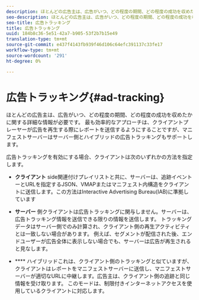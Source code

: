 ```yaml
---
description: ほとんどの広告主は、広告がいつ、どの程度の期間、どの程度の成功を収めたかに関する詳細な情報が必要です。 最も効率的なアプローチは、クライアントプレーヤーが広告を再生する際にレポートを送信するようにすることですが、マニフェストサーバーはサーバー側とハイブリッドの広告トラッキングもサポートします。
seo-description: ほとんどの広告主は、広告がいつ、どの程度の期間、どの程度の成功を収めたかに関する詳細な情報が必要です。 最も効率的なアプローチは、クライアントプレーヤーが広告を再生する際にレポートを送信するようにすることですが、マニフェストサーバーはサーバー側とハイブリッドの広告トラッキングもサポートします。
seo-title: 広告トラッキング
title: 広告トラッキング
uuid: 184b8c36-5e51-42a7-b905-53f2b7b15e49
translation-type: tm+mt
source-git-commit: e437f4143fb939f46d106c64efc391137c33fe17
workflow-type: tm+mt
source-wordcount: '291'
ht-degree: 0%

---
```



# 広告トラッキング{#ad-tracking}

ほとんどの広告主は、広告がいつ、どの程度の期間、どの程度の成功を収めたかに関する詳細な情報が必要です。 最も効率的なアプローチは、クライアントプレーヤーが広告を再生する際にレポートを送信するようにすることですが、マニフェストサーバーはサーバー側とハイブリッドの広告トラッキングもサポートします。

広告トラッキングを有効にする場合、クライアントは次のいずれかの方法を指定します。

* **クライアント** side関連付けプレイリストと共に、サーバーは、追跡イベントーとURLを指定するJSON、VMAPまたはマニフェスト内構造をクライアントに送信します。この方法はInteractive Advertising Bureau(IAB)に準拠しています

* **サーバー** 側クライアントは広告トラッキングに関与しません。サーバーは、広告トラッキング情報を送信できる限りの情報を送信します。 トラッキングデータはサーバー側でのみ計算され、クライアント側の再生アクティビティとは一致しない場合があります。 例えば、セグメントが配信された後、エンドユーザーが広告全体に表示しない場合でも、サーバーは広告が再生されると見なします。

* **** ハイブリッドこれは、クライアント側のトラッキングと似ていますが、クライアントはレポートをマニフェストサーバーに送信し、マニフェストサーバーが適切なURLに中継します。広告主は、クライアント側の追跡と同じ情報を受け取ります。 このモードは、制限付きインターネットアクセスを使用しているクライアントに対応します。